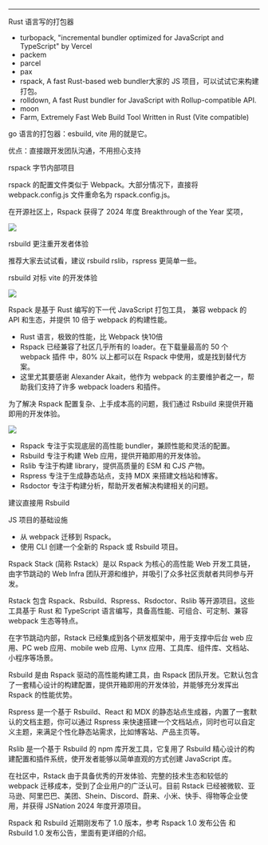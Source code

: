 
---

Rust 语言写的打包器

- turbopack, "incremental bundler optimized for JavaScript and TypeScript" by Vercel
- packem
- parcel
- pax
- rspack, A fast Rust-based web bundler大家的 JS 项目，可以试试它来构建打包。
- rolldown, A fast Rust bundler for JavaScript with Rollup-compatible API.
- moon
- Farm, Extremely Fast Web Build Tool Written in Rust (Vite compatible)

go 语言的打包器：esbuild, vite 用的就是它。

优点：直接跟开发团队沟通，不用担心支持

rspack 字节内部项目

rspack 的配置文件类似于 Webpack。大部分情况下，直接将 webpack.config.js 文件重命名为 rspack.config.js。

在开源社区上，Rspack 获得了 2024 年度 Breakthrough of the Year 奖项，

![](https://assets.rspack.dev/rspack/assets/rspack-v1-0-osawards.png)


rsbuild 更注重开发者体验

推荐大家去试试看，建议 rsbuild rslib，rspress 更简单一些。

rsbuild  对标 vite 的开发体验

![](https://assets.rspack.dev/rspack/assets/rspack-v1-0-homepage.png)

Rspack 是基于 Rust 编写的下一代 JavaScript 打包工具， 兼容 webpack 的 API 和生态，并提供 10 倍于 webpack 的构建性能。

- Rust 语言，极致的性能，比 Webpack 快10倍
- Rspack 已经兼容了社区几乎所有的 loader。在下载量最高的 50 个 webpack 插件 中，80% 以上都可以在 Rspack 中使用，或是找到替代方案。
- 这里尤其要感谢 Alexander Akait，他作为 webpack 的主要维护者之一，帮助我们支持了许多 webpack loaders 和插件。

为了解决 Rspack 配置复杂、上手成本高的问题，我们通过 Rsbuild 来提供开箱即用的开发体验。


![](https://assets.rspack.dev/rspack/assets/rspack-v1-0-rstack.png)

- Rspack 专注于实现底层的高性能 bundler，兼顾性能和灵活的配置。
- Rsbuild 专注于构建 Web 应用，提供开箱即用的开发体验。
- Rslib 专注于构建 library，提供高质量的 ESM 和 CJS 产物。
- Rspress 专注于生成静态站点，支持 MDX 来搭建文档站和博客。
- Rsdoctor 专注于构建分析，帮助开发者解决构建相关的问题。

建议直接用 Rsbuild

JS 项目的基础设施

- 从 webpack 迁移到 Rspack。
- 使用 CLI 创建一个全新的 Rspack 或 Rsbuild 项目。

Rspack Stack (简称 Rstack）是以 Rspack 为核心的高性能 Web 开发工具链，由字节跳动的 Web Infra 团队开源和维护，并吸引了众多社区贡献者共同参与开发。

Rstack 包含 Rspack、Rsbuild、Rspress、Rsdoctor、Rslib 等开源项目。这些工具基于 Rust 和 TypeScript 语言编写，具备高性能、可组合、可定制、兼容 webpack 生态等特点。

在字节跳动内部，Rstack 已经集成到各个研发框架中，用于支撑中后台 web 应用、PC web 应用、mobile web 应用、Lynx 应用、工具库、组件库、文档站、小程序等场景。

Rsbuild 是由 Rspack 驱动的高性能构建工具，由 Rspack 团队开发。它默认包含了一套精心设计的构建配置，提供开箱即用的开发体验，并能够充分发挥出 Rspack 的性能优势。

Rspress 是一个基于 Rsbuild、React 和 MDX 的静态站点生成器，内置了一套默认的文档主题，你可以通过 Rspress 来快速搭建一个文档站点，同时也可以自定义主题，来满足个性化静态站需求，比如博客站、产品主页等。

Rslib 是一个基于 Rsbuild 的 npm 库开发工具，它复用了 Rsbuild 精心设计的构建配置和插件系统，使开发者能够以简单直观的方式创建 JavaScript 库。

在社区中，Rstack 由于具备优秀的开发体验、完整的技术生态和较低的 webpack 迁移成本，受到了企业用户的广泛认可。目前 Rstack 已经被微软、亚马逊、阿里巴巴、美团、Shein、Discord、蔚来、小米、快手、得物等企业使用，并获得 JSNation 2024 年度开源项目。

Rspack 和 Rsbuild 近期刚发布了 1.0 版本，参考 Rspack 1.0 发布公告 和 Rsbuild 1.0 发布公告，里面有更详细的介绍。